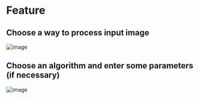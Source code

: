 # Feature
## Choose a way to process input image
![image](https://github.com/user-attachments/assets/a0748351-4eb4-49ea-9b1f-754fb3c5ef6c)
## Choose an algorithm and enter some parameters (if necessary)
![image](https://github.com/user-attachments/assets/dc8419cb-a5d3-4244-bbce-4b64166b1cbf)

